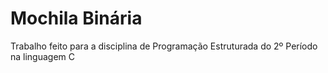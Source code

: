 # Mochila Binária

Trabalho feito para a disciplina de Programação Estruturada do 2º Período na linguagem C
